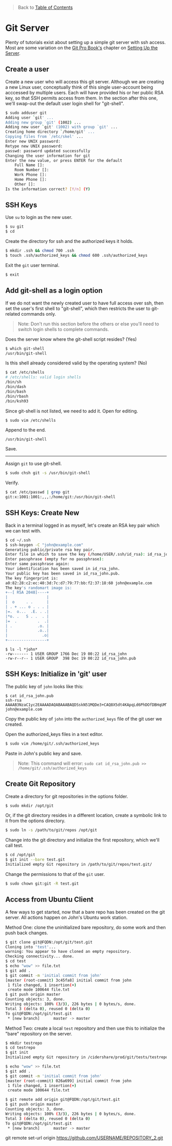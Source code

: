 > Back to [Table of Contents](https://github.com/jpfluger/examples)

# Git Server

Plenty of tutorials exist about setting up a simple git server with ssh access. Most are some variation on the [Git Pro Book's](http://git-scm.com/book/en/v2) chapter on [Setting Up the Server](http://git-scm.com/book/en/v2/Git-on-the-Server-Setting-Up-the-Server).

## Create a user

Create a new user who will access this git server. Although we are creating a new Linux user, conceptually think of this single user-account being acccessed by multiple users. Each will have provided his or her public RSA key, so that SSH permits access from them. In the section after this one, we'll swap-out the default user login shell for "git-shell".

```bash
$ sudo adduser git
Adding user `git' ...
Adding new group `git' (1002) ...
Adding new user `git' (1002) with group `git' ...
Creating home directory `/home/git' ...
Copying files from `/etc/skel' ...
Enter new UNIX password: 
Retype new UNIX password: 
passwd: password updated successfully
Changing the user information for git
Enter the new value, or press ENTER for the default
	Full Name []: 
	Room Number []: 
	Work Phone []: 
	Home Phone []: 
	Other []: 
Is the information correct? [Y/n] (Y)
```

## SSH Keys

Use `su` to login as the new user. 

```bash
$ su git
$ cd
```

Create the directory for ssh and the authorized keys it holds.

```bash
$ mkdir .ssh && chmod 700 .ssh
$ touch .ssh/authorized_keys && chmod 600 .ssh/authorized_keys
```

Exit the `git` user terminal.

```bash
$ exit
```

## Add git-shell as a login option

If we do not want the newly created user to have full access over ssh, then set the user's first shell to "git-shell", which then restricts the user to git-related commands only.

> Note: Don't run this section before the others or else you'll need to switch login shells to complete commands.

Does the server know where the git-shell script resides? (Yes)

```bash
$ which git-shell
/usr/bin/git-shell
```

Is this shell already considered valid by the operating system? (No)

```bash
$ cat /etc/shells
# /etc/shells: valid login shells
/bin/sh
/bin/dash
/bin/bash
/bin/rbash
/bin/ksh93
```

Since git-shell is not listed, we need to add it. Open for editing.

```bash
$ sudo vim /etc/shells
```

Append to the end.

```
/usr/bin/git-shell
```

Save.

---

Assign `git` to use git-shell.

```bash
$ sudo chsh git -s /usr/bin/git-shell
```

Verify.

```bash
$ cat /etc/passwd | grep git
git:x:1001:1001:,,,:/home/git:/usr/bin/git-shell
```

## SSH Keys: Create New

Back in a terminal logged in as myself, let's create an RSA key pair which we can test with.

```bash
$ cd ~/.ssh
$ ssh-keygen -C "john@example.com"
Generating public/private rsa key pair.
Enter file in which to save the key (/home/USER/.ssh/id_rsa): id_rsa_john
Enter passphrase (empty for no passphrase): 
Enter same passphrase again: 
Your identification has been saved in id_rsa_john.
Your public key has been saved in id_rsa_john.pub.
The key fingerprint is:
a0:82:28:c2:ec:40:3d:7c:d7:79:77:bb:f2:37:18:60 john@example.com
The key's randomart image is:
+--[ RSA 2048]----+
|                 |
|  o     . .      |
| . + ... o . . . |
|=.  o...  .E. . .|
|*o. .   S . .  . |
|=  .         .  .|
| .           .o. |
|             .o..|
|               .o|
+-----------------+
```

```
$ ls -l *john*
-rw------- 1 USER GROUP 1766 Dec 19 00:22 id_rsa_john
-rw-r--r-- 1 USER GROUP  398 Dec 19 00:22 id_rsa_john.pub
```

## SSH Keys: Initialize in 'git' user

The public key of `john` looks like this:

```
$ cat id_rsa_john.pub 
ssh-rsa AAAAB3NzaC1yc2EAAAADAQABAAABAQDSskN51MQDe3+CAQ8X5dt4KApqLd6PhDOfDBHqUMTUSpFBzZZyC81j6kS2wX77EiW99rK7g0fULb4ZpZP45ryV8+X+IZcMLVxK8Z89t4uTvzRE4VJZmXoUehmkIGkRCwWuD8gLGEEhGHXtYxNRb92PNozv0+6IZoxjwEhT58a14S4OeSemDuWD9G17aXyRkunkQvfNG42QdW5tkGZbDtJQ4lb3Yocx8FOImtdYGnF6VvGb1ddivl06hK3Smxh/0RkYXqaliw4ABBc8Rx4qyaCCqTjUYrDZAAIDRH+9mM7vPZF24zk9CEILJX6Z1o1icHOABkglbrGtYDNdY9uz/g6r john@example.com
```

Copy the public key of `john` into the `authorized_keys` file of the git user we created.

Open the authorized_keys files in a text editor.

```bash
$ sudo vim /home/git/.ssh/authorized_keys
```

Paste in John's public key and save. 

> Note: This command will error: `sudo cat id_rsa_john.pub >> /home/git/.ssh/authorized_keys`

## Create Git Repository

Create a directory for git repositories in the options folder.

```bash
$ sudo mkdir /opt/git
```

Or, if the git directory resides in a different location, create a symbolic link to it from the options directory.

```bash
$ sudo ln -s /path/to/git/repos /opt/git
```

Change into the git directory and initialize the first repository, which we'll call test.

```bash
$ cd /opt/git
$ git init --bare test.git
Initialized empty Git repository in /path/to/git/repos/test.git/
```

Change the permissions to that of the `git` user.

```bash
$ sudo chown git:git -R test.git
```

## Access from Ubuntu Client

A few ways to get started, now that a bare repo has been created on the git server. All actions happen on John's Ubuntu work station.

Method One: clone the uninitialized bare repository, do some work and then push back changes.

```bash
$ git clone git@FQDN:/opt/git/test.git 
Cloning into 'test'...
warning: You appear to have cloned an empty repository.
Checking connectivity... done.
$ cd test
$ echo "wow" >> file.txt
$ git add .
$ git commit -m 'initial commit from john'
[master (root-commit) 3c45fa8] initial commit from john
 1 file changed, 1 insertion(+)
 create mode 100644 file.txt
$ git push origin master
Counting objects: 3, done.
Writing objects: 100% (3/3), 226 bytes | 0 bytes/s, done.
Total 3 (delta 0), reused 0 (delta 0)
To git@FQDN:/opt/git/test.git
 * [new branch]      master -> master
```

Method Two: create a local `test` repository and then use this to initialize the "bare" repository on the server.

```bash
$ mkdir testrepo
$ cd testrepo
$ git init
Initialized empty Git repository in /cidershare/prod/git/tests/testrepo/.git/

$ echo "wow" >> file.txt
$ git add .
$ git commit -m 'initial commit from john'
[master (root-commit) 026a699] initial commit from john
 1 file changed, 1 insertion(+)
 create mode 100644 file.txt

$ git remote add origin git@FQDN:/opt/git/test.git
$ git push origin master
Counting objects: 3, done.
Writing objects: 100% (3/3), 226 bytes | 0 bytes/s, done.
Total 3 (delta 0), reused 0 (delta 0)
To git@FQDN:/opt/git/test.git
 * [new branch]      master -> master
```

git remote set-url origin https://github.com/USERNAME/REPOSITORY_2.git
